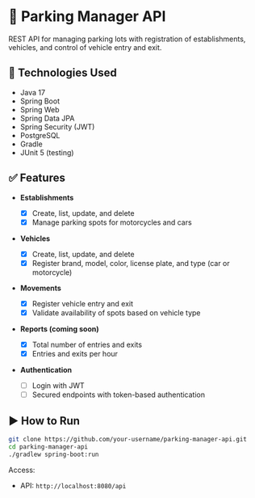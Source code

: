 # 🚗 Parking Manager API

REST API for managing parking lots with registration of establishments, vehicles, and control of vehicle entry and exit.

## 🔧 Technologies Used

* Java 17
* Spring Boot
* Spring Web
* Spring Data JPA
* Spring Security (JWT)
* PostgreSQL
* Gradle
* JUnit 5 (testing)

## ✅ Features

* **Establishments**

  - [x] Create, list, update, and delete
  - [x] Manage parking spots for motorcycles and cars

* **Vehicles**

  - [x] Create, list, update, and delete
  - [x] Register brand, model, color, license plate, and type (car or motorcycle)

* **Movements**

  - [x] Register vehicle entry and exit
  - [x] Validate availability of spots based on vehicle type

* **Reports (coming soon)**

  - [x] Total number of entries and exits
  - [x] Entries and exits per hour

* **Authentication**

  - [ ] Login with JWT
  - [ ] Secured endpoints with token-based authentication

## ▶️ How to Run

```bash
git clone https://github.com/your-username/parking-manager-api.git
cd parking-manager-api
./gradlew spring-boot:run
```

Access:

* API: `http://localhost:8080/api`
